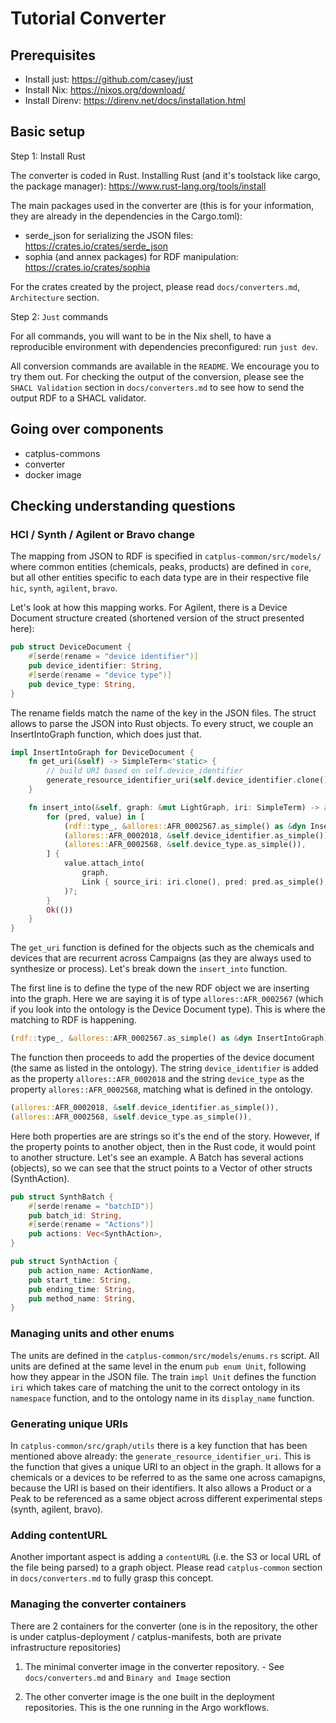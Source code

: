 # Tutorial Converter

## Prerequisites

- Install just: https://github.com/casey/just
- Install Nix: https://nixos.org/download/
- Install Direnv: https://direnv.net/docs/installation.html

## Basic setup

Step 1: Install Rust

The converter is coded in Rust. Installing Rust (and it's toolstack like cargo, the package manager): https://www.rust-lang.org/tools/install

The main packages used in the converter are (this is for your information, they are already in the dependencies in the Cargo.toml):

- serde_json for serializing the JSON files: https://crates.io/crates/serde_json
- sophia (and annex packages) for RDF manipulation: https://crates.io/crates/sophia

For the crates created by the project, please read `docs/converters.md`, `Architecture` section.

Step 2: `Just` commands

For all commands, you will want to be in the Nix shell, to have a reproducible environment with dependencies preconfigured: run `just dev`.

All conversion commands are available in the `README`. We encourage you to try them out. For checking the output of the conversion, please see the `SHACL Validation` section in `docs/converters.md` to see how to send the output RDF to a SHACL validator.

## Going over components

- catplus-commons
- converter
- docker image

## Checking understanding questions

### HCI / Synth / Agilent or Bravo change

The mapping from JSON to RDF is specified in `catplus-common/src/models/` where common entities (chemicals, peaks, products) are defined in `core`, but all other entities specific to each data type are in their respective file `hic`, `synth`, `agilent`, `bravo`.

Let's look at how this mapping works. For Agilent, there is a Device Document structure created (shortened version of the struct presented here): 

```rust
pub struct DeviceDocument {
    #[serde(rename = "device identifier")]
    pub device_identifier: String,
    #[serde(rename = "device type")]
    pub device_type: String,
}
```

The rename fields match the name of the key in the JSON files. The struct allows to parse the JSON into Rust objects. To every struct, we couple an InsertIntoGraph function, which does just that.

```rust
impl InsertIntoGraph for DeviceDocument {
    fn get_uri(&self) -> SimpleTerm<'static> {
        // build URI based on self.device_identifier
        generate_resource_identifier_uri(self.device_identifier.clone())
    }

    fn insert_into(&self, graph: &mut LightGraph, iri: SimpleTerm) -> anyhow::Result<()> {
        for (pred, value) in [
            (rdf::type_, &allores::AFR_0002567.as_simple() as &dyn InsertIntoGraph),
            (allores::AFR_0002018, &self.device_identifier.as_simple()),
            (allores::AFR_0002568, &self.device_type.as_simple()),
        ] {
            value.attach_into(
                graph,
                Link { source_iri: iri.clone(), pred: pred.as_simple(), target_iri: None },
            )?;
        }
        Ok(())
    }
}
```

The `get_uri` function is defined for the objects such as the chemicals and devices that are recurrent across Campaigns (as they are always used to synthesize or process). Let's break down the `insert_into` function.

The first line is to define the type of the new RDF object we are inserting into the graph. Here we are saying it is of type `allores::AFR_0002567` (which if you look into the ontology is the Device Document type). This is where the matching to RDF is happening.

```rust
(rdf::type_, &allores::AFR_0002567.as_simple() as &dyn InsertIntoGraph),
```

The function then proceeds to add the properties of the device document (the same as listed in the ontology). The string `device_identifier` is added as the property `allores::AFR_0002018` and the string `device_type` as the property `allores::AFR_0002568`, matching what is defined in the ontology.

```rust
(allores::AFR_0002018, &self.device_identifier.as_simple()),
(allores::AFR_0002568, &self.device_type.as_simple()),
```

Here both properties are are strings so it's the end of the story. However, if the property points to another object, then in the Rust code, it would point to another structure. Let's see an example. A Batch has several actions (objects), so we can see that the struct points to a Vector of other structs (SynthAction).

```rust
pub struct SynthBatch {
    #[serde(rename = "batchID")]
    pub batch_id: String,
    #[serde(rename = "Actions")]
    pub actions: Vec<SynthAction>,
}
```

```rust
pub struct SynthAction {
    pub action_name: ActionName,
    pub start_time: String,
    pub ending_time: String,
    pub method_name: String,
}
```

### Managing units and other enums

The units are defined in the `catplus-common/src/models/enums.rs` script. All units are defined at the same level in the enum `pub enum Unit`, following how they appear in the JSON file. The train `impl Unit` defines the function `iri` which takes care of matching the unit to the correct ontology in its `namespace` function, and to the ontology name in its `display_name` function.

### Generating unique URIs

In `catplus-common/src/graph/utils` there is a key function that has been mentioned above already: the `generate_resource_identifier_uri`. This is the function that gives a unique URI to an object in the graph. It allows for a chemicals or a devices to be referred to as the same one across camapigns, because the URI is based on their identifiers. It also allows a Product or a Peak to be referenced as a same object across different experimental steps (synth, agilent, bravo).

### Adding contentURL

Another important aspect is adding a `contentURL` (i.e. the S3 or local URL of the file being parsed) to a graph object. Please read `catplus-common` section in `docs/converters.md` to fully grasp this concept.

### Managing the converter containers

There are 2 containers for the converter (one is in the repository, the other is under catplus-deployment / catplus-manifests, both are private infrastructure repositories)

1. The minimal converter image in the converter repository. - See `docs/converters.md` and `Binary and Image` section

2. The other converter image is the one built in the deployment repositories. This is the one running in the Argo workflows.
